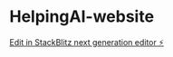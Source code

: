 # HelpingAI-website

[Edit in StackBlitz next generation editor ⚡️](https://stackblitz.com/~/github.com/OE-LUCIFER/HelpingAI-website)